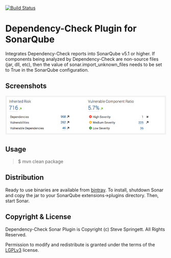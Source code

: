 [![Build Status](https://travis-ci.org/stevespringett/dependency-check-sonar-plugin.svg?branch=master)](https://travis-ci.org/stevespringett/dependency-check-sonar-plugin)

Dependency-Check Plugin for SonarQube
=====================================

Integrates Dependency-Check reports into SonarQube v5.1 or higher. If components being 
analyzed by Dependency-Check are non-source files (jar, dll, etc), then the value of 
sonar.import_unknown_files needs to be set to True in the SonarQube configuration.

Screenshots
-------------------

![alt tag](screenshots/dashboard-widget.png)

Usage
-------------------

> $ mvn clean package

Distribution
-------------------
Ready to use binaries are available from [bintray]. To install, shutdown Sonar and copy the jar to your SonarQube extensions->plugins directory. Then, start Sonar. 

Copyright & License
-------------------

Dependency-Check Sonar Plugin is Copyright (c) Steve Springett. All Rights Reserved.

Permission to modify and redistribute is granted under the terms of the [LGPLv3] license.

  [LGPLv3]: http://www.gnu.org/licenses/lgpl.txt
  [bintray]: https://bintray.com/stevespringett/owasp/dependency-check-sonar/
